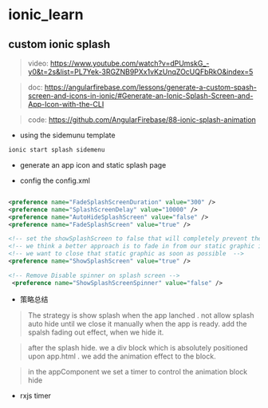 # ionic_learn

## custom ionic splash

> video: https://www.youtube.com/watch?v=dPUmskG_-y0&t=2s&list=PL7Yek-3RGZNB9PXx1vKzUnqZOcUQFbRkO&index=5

> doc: https://angularfirebase.com/lessons/generate-a-custom-spash-screen-and-icons-in-ionic/#Generate-an-Ionic-Splash-Screen-and-App-Icon-with-the-CLI

> code: https://github.com/AngularFirebase/88-ionic-splash-animation


* using the sidemunu template

```bash
ionic start splash sidemenu
```

* generate an app icon and static splash page

* config the config.xml

```xml

<preference name="FadeSplashScreenDuration" value="300" />
<preference name="SplashScreenDelay" value="10000" />
<preference name="AutoHideSplashScreen" value="false" />
<preference name="FadeSplashScreen" value="true" />

<!-- set the showSplashScreen to false that will completely prevent the static image we created from being desplayed that might seem like what we want and it soes kind of work, but it does have one major problem it causes this white screen to appear briefly when the app is launched which might last for one second or two   -->
<!-- we think a better approach is to fade in from our static graphic in a way that looks seamless, we can do that by simply matching the background from the static image   -->
<!-- we want to close that static graphic as soon as possible  -->
<preference name="ShowSplashScreen" value="true" />

<!-- Remove Disable spinner on splash screen -->
 <preference name="ShowSplashScreenSpinner" value="false" />

```

*  策略总结

> The strategy is show splash when the app lanched . not allow splash auto hide until we close it manually when the app is ready. add the spalsh fading out effect, when we hide it. 

> after the splash hide. we a div block which is absolutely positioned upon app.html . we add the animation effect to the block. 

>  in the appComponent we set a timer to control the animation block hide 

* rxjs timer




